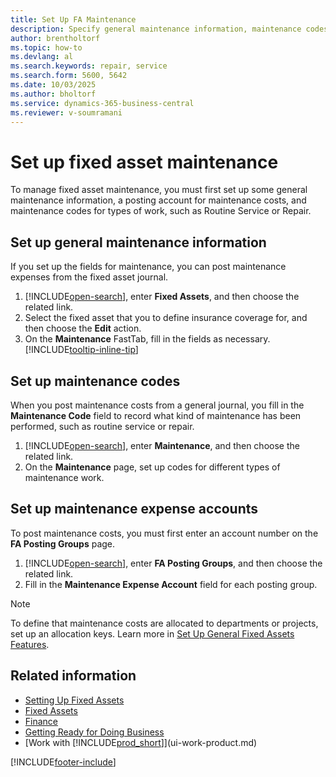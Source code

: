 ```yaml
---
title: Set Up FA Maintenance
description: Specify general maintenance information, maintenance codes for types of work, and a maintenance-expense posting account to manage fixed asset repairs and service.
author: brentholtorf
ms.topic: how-to
ms.devlang: al
ms.search.keywords: repair, service
ms.search.form: 5600, 5642
ms.date: 10/03/2025
ms.author: bholtorf
ms.service: dynamics-365-business-central
ms.reviewer: v-soumramani
---
```


# Set up fixed asset maintenance

To manage fixed asset maintenance, you must first set up some general maintenance information, a posting account for maintenance costs, and maintenance codes for types of work, such as Routine Service or Repair.

## Set up general maintenance information

If you set up the fields for maintenance, you can post maintenance expenses from the fixed asset journal.

1. [!INCLUDE[open-search](includes/open-search.md)], enter **Fixed Assets**, and then choose the related link.
2. Select the fixed asset that you to define insurance coverage for, and then choose the **Edit** action.
3. On the **Maintenance** FastTab, fill in the fields as necessary. [!INCLUDE[tooltip-inline-tip](includes/tooltip-inline-tip_md.md)]

## Set up maintenance codes

When you post maintenance costs from a general journal, you fill in the **Maintenance Code** field to record what kind of maintenance has been performed, such as routine service or repair.

1. [!INCLUDE[open-search](includes/open-search.md)], enter **Maintenance**, and then choose the related link.
2. On the **Maintenance** page, set up codes for different types of maintenance work.

## Set up maintenance expense accounts

To post maintenance costs, you must first enter an account number on the **FA Posting Groups** page.

1. [!INCLUDE[open-search](includes/open-search.md)], enter **FA Posting Groups**, and then choose the related link.
2. Fill in the **Maintenance Expense Account** field for each posting group.

> [!NOTE]  
> To define that maintenance costs are allocated to departments or projects, set up an allocation keys. Learn more in [Set Up General Fixed Assets Features](fa-how-setup-general.md).

## Related information

- [Setting Up Fixed Assets](fa-setup.md)  
- [Fixed Assets](fa-manage.md)  
- [Finance](finance.md)  
- [Getting Ready for Doing Business](ui-get-ready-business.md)  
- [Work with [!INCLUDE[prod_short](includes/prod_short.md)]](ui-work-product.md)

[!INCLUDE[footer-include](includes/footer-banner.md)]
